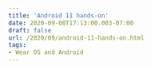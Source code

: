 ```yaml
---
title: 'Android 11 hands-on'
date: 2020-09-08T17:13:00.003-07:00
draft: false
url: /2020/09/android-11-hands-on.html
tags: 
- Wear OS and Android
---
```


